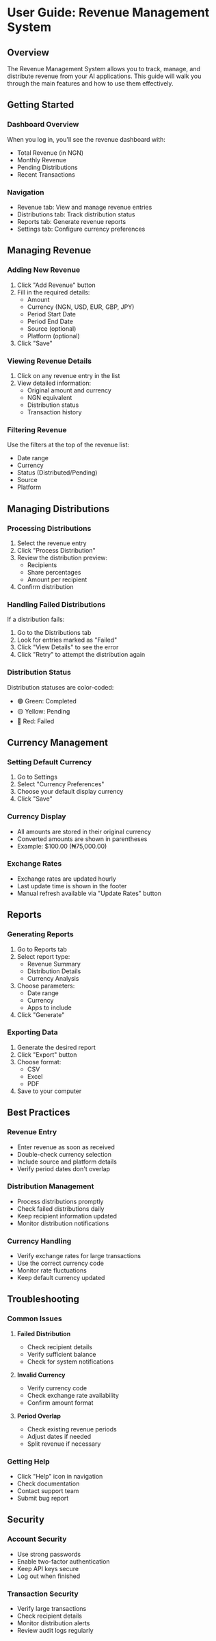 # User Guide: Revenue Management System

## Overview
The Revenue Management System allows you to track, manage, and distribute revenue from your AI applications. This guide will walk you through the main features and how to use them effectively.

## Getting Started

### Dashboard Overview
When you log in, you'll see the revenue dashboard with:
- Total Revenue (in NGN)
- Monthly Revenue
- Pending Distributions
- Recent Transactions

### Navigation
- Revenue tab: View and manage revenue entries
- Distributions tab: Track distribution status
- Reports tab: Generate revenue reports
- Settings tab: Configure currency preferences

## Managing Revenue

### Adding New Revenue
1. Click "Add Revenue" button
2. Fill in the required details:
   - Amount
   - Currency (NGN, USD, EUR, GBP, JPY)
   - Period Start Date
   - Period End Date
   - Source (optional)
   - Platform (optional)
3. Click "Save"

### Viewing Revenue Details
1. Click on any revenue entry in the list
2. View detailed information:
   - Original amount and currency
   - NGN equivalent
   - Distribution status
   - Transaction history

### Filtering Revenue
Use the filters at the top of the revenue list:
- Date range
- Currency
- Status (Distributed/Pending)
- Source
- Platform

## Managing Distributions

### Processing Distributions
1. Select the revenue entry
2. Click "Process Distribution"
3. Review the distribution preview:
   - Recipients
   - Share percentages
   - Amount per recipient
4. Confirm distribution

### Handling Failed Distributions
If a distribution fails:
1. Go to the Distributions tab
2. Look for entries marked as "Failed"
3. Click "View Details" to see the error
4. Click "Retry" to attempt the distribution again

### Distribution Status
Distribution statuses are color-coded:
- 🟢 Green: Completed
- 🟡 Yellow: Pending
- 🔴 Red: Failed

## Currency Management

### Setting Default Currency
1. Go to Settings
2. Select "Currency Preferences"
3. Choose your default display currency
4. Click "Save"

### Currency Display
- All amounts are stored in their original currency
- Converted amounts are shown in parentheses
- Example: $100.00 (₦75,000.00)

### Exchange Rates
- Exchange rates are updated hourly
- Last update time is shown in the footer
- Manual refresh available via "Update Rates" button

## Reports

### Generating Reports
1. Go to Reports tab
2. Select report type:
   - Revenue Summary
   - Distribution Details
   - Currency Analysis
3. Choose parameters:
   - Date range
   - Currency
   - Apps to include
4. Click "Generate"

### Exporting Data
1. Generate the desired report
2. Click "Export" button
3. Choose format:
   - CSV
   - Excel
   - PDF
4. Save to your computer

## Best Practices

### Revenue Entry
- Enter revenue as soon as received
- Double-check currency selection
- Include source and platform details
- Verify period dates don't overlap

### Distribution Management
- Process distributions promptly
- Check failed distributions daily
- Keep recipient information updated
- Monitor distribution notifications

### Currency Handling
- Verify exchange rates for large transactions
- Use the correct currency code
- Monitor rate fluctuations
- Keep default currency updated

## Troubleshooting

### Common Issues
1. **Failed Distribution**
   - Check recipient details
   - Verify sufficient balance
   - Check for system notifications

2. **Invalid Currency**
   - Verify currency code
   - Check exchange rate availability
   - Confirm amount format

3. **Period Overlap**
   - Check existing revenue periods
   - Adjust dates if needed
   - Split revenue if necessary

### Getting Help
- Click "Help" icon in navigation
- Check documentation
- Contact support team
- Submit bug report

## Security

### Account Security
- Use strong passwords
- Enable two-factor authentication
- Keep API keys secure
- Log out when finished

### Transaction Security
- Verify large transactions
- Check recipient details
- Monitor distribution alerts
- Review audit logs regularly 